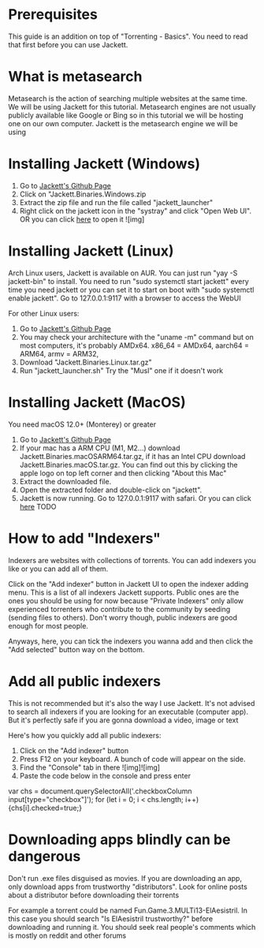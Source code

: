 # Prerequisites
This guide is an addition on top of "Torrenting - Basics". You need to read that first before you can use Jackett.

# What is metasearch
Metasearch is the action of searching multiple websites at the same time. We will be using Jackett for this tutorial. Metasearch engines are not usually publicly available like Google or Bing so in this tutorial we will be hosting one on our own computer. Jackett is the metasearch engine we will be using

# Installing Jackett (Windows)
1. Go to [Jackett's Github Page](https://github.com/Jackett/Jackett/releases/)
3. Click on "Jackett.Binaries.Windows.zip
4. Extract the zip file and run the file called "jackett_launcher"
5. Right click on the jackett icon in the "systray" and click "Open Web UI". OR you can click [here](http://127.0.0.1:9117/) to open it
![img]

# Installing Jackett (Linux)
Arch Linux users, Jackett is available on AUR. You can just run "yay -S jackett-bin" to install. You need to run "sudo systemctl start jackett" every time you need jackett or you can set it to start on boot with "sudo systemctl enable jackett". Go to 127.0.0.1:9117 with a browser to access the WebUI

For other Linux users:
1. Go to [Jackett's Github Page](https://github.com/Jackett/Jackett/releases/)
2. You may check your architecture with the "uname -m" command but on most computers, it's probably AMDx64. x86_64 = AMDx64, aarch64 = ARM64, armv<number> = ARM32, 
3. Download "Jackett.Binaries.Linux<your architecture>.tar.gz"  
4. Run "jackett_launcher.sh"
Try the "Musl" one if it doesn't work

# Installing Jackett (MacOS)
You need macOS 12.0+ (Monterey) or greater
1. Go to [Jackett's Github Page](https://github.com/Jackett/Jackett/releases/)
2. If your mac has a ARM CPU (M1, M2...) download Jackett.Binaries.macOSARM64.tar.gz, if it has an Intel CPU download Jackett.Binaries.macOS.tar.gz. You can find out this by clicking the apple logo on top left corner and then clicking "About this Mac"
3. Extract the downloaded file.
4. Open the extracted folder and double-click on "jackett".
5. Jackett is now running. Go to 127.0.0.1:9117 with safari. Or you can click [here](http://127.0.0.1:9117/)
TODO

# How to add "Indexers"
Indexers are websites with collections of torrents. You can add indexers you like or you can add all of them.

Click on the "Add indexer" button in Jackett UI to open the indexer adding menu. This is a list of all indexers Jackett supports. Public ones are the ones you should be using for now because "Private Indexers" only allow experienced torrenters who contribute to the community by seeding (sending files to others). Don't worry though, public indexers are good enough for most people.

Anyways, here, you can tick the indexers you wanna add and then click the "Add selected" button way on the bottom.

# Add all public indexers
This is not recommended but it's also the way I use Jackett. It's not advised to search all indexers if you are looking for an executable (computer app). But it's perfectly safe if you are gonna download a video, image or text

Here's how you quickly add all public indexers:
1. Click on the "Add indexer" button
2. Press F12 on your keyboard. A bunch of code will appear on the side.
3. Find the "Console" tab in there
![img]![img]
4. Paste the code below in the console and press enter

var chs = document.querySelectorAll('.checkboxColumn input[type="checkbox"]');
for (let i = 0; i < chs.length; i++) {chs[i].checked=true;}

# Downloading apps blindly can be dangerous
Don't run .exe files disguised as movies. If you are downloading an app, only download apps from trustworthy "distributors". Look for online posts about a distributor before downloading their torrents

For example a torrent could be named Fun.Game.3.MULTi13-ElAesistril. In this case you should search "Is ElAesistril trustworthy?" before downloading and running it. You should seek real people's comments which is mostly on reddit and other forums

